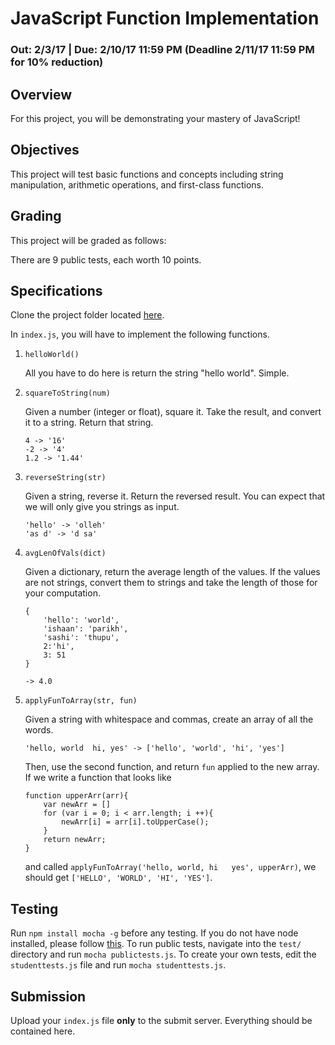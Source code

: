 # JavaScript Function Implementation

### Out: 2/3/17 | Due: 2/10/17 11:59 PM (Deadline 2/11/17 11:59 PM for 10% reduction)

## Overview
For this project, you will be demonstrating your mastery of JavaScript!

## Objectives
This project will test basic functions and concepts including string manipulation,
arithmetic operations, and first-class functions.

## Grading
This project will be graded as follows:

There are 9 public tests, each worth 10 points.

## Specifications
Clone the project folder located [here]().

In `index.js`, you will have to implement the following functions.

1. `helloWorld()`

    All you have to do here is return the string "hello world". Simple.

2. `squareToString(num)`

    Given a number (integer or float), square it. Take the result, and convert it
    to a string. Return that string.
    ```
    4 -> '16'
    -2 -> '4'
    1.2 -> '1.44'
    ```

3. `reverseString(str)`

    Given a string, reverse it. Return the reversed result. You can expect that we will
    only give you strings as input.
    ```
    'hello' -> 'olleh'
    'as d' -> 'd sa'
    ```
4. `avgLenOfVals(dict)`

    Given a dictionary, return the average length of the values. If the values are not
    strings, convert them to strings and take the length of those for your computation.
    ```
    {
        'hello': 'world',
        'ishaan': 'parikh',
        'sashi': 'thupu',
        2:'hi',
        3: 51
    }

    -> 4.0
    ```
5. `applyFunToArray(str, fun)`

    Given a string with whitespace and commas, create an array of all the words.

    `'hello, world  hi, yes' -> ['hello', 'world', 'hi', 'yes']`

    Then, use the second function, and return `fun` applied to the new array.
    If we write a function that looks like
    ```
    function upperArr(arr){
        var newArr = []
        for (var i = 0; i < arr.length; i ++){
            newArr[i] = arr[i].toUpperCase();
        }
        return newArr;
    }
    ```
    and called `applyFunToArray('hello, world, hi   yes', upperArr)`, we should get
    `['HELLO', 'WORLD', 'HI', 'YES']`.

## Testing

Run `npm install mocha -g` before any testing. If you do not have node installed, please follow [this](https://gist.github.com/helloworld/11af600d6cce29fbd91f9726234b8b39).
To run public tests, navigate into the `test/` directory and run `mocha publictests.js`. To create your own tests, edit the `studenttests.js` file and run `mocha studenttests.js`.

## Submission

Upload your `index.js` file **only** to the submit server. Everything should be contained here.
